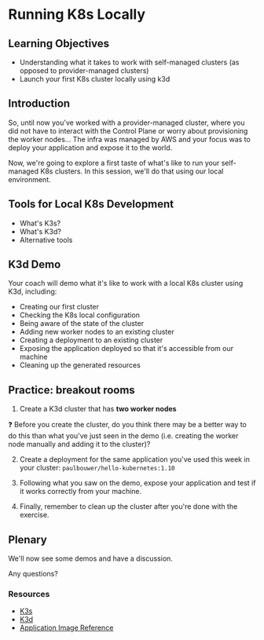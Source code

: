 # Running K8s Locally

## Learning Objectives
- Understanding what it takes to work with self-managed clusters (as opposed to provider-managed clusters)
- Launch your first K8s cluster locally using k3d

## Introduction
So, until now you've worked with a provider-managed cluster, where you did not have to interact with the Control Plane or worry about provisioning the worker nodes... The infra was managed by AWS and your focus was to deploy your application and expose it to the world.

Now, we're going to explore a first taste of what's like to run your self-managed K8s clusters. In this session, we'll do that using our local environment.

## Tools for Local K8s Development
- What's K3s?
- What's K3d?
- Alternative tools

## K3d Demo
Your coach will demo what it's like to work with a local K8s cluster using K3d, including:
- Creating our first cluster
- Checking the K8s local configuration
- Being aware of the state of the cluster
- Adding new worker nodes to an existing cluster
- Creating a deployment to an existing cluster
- Exposing the application deployed so that it's accessible from our machine
- Cleaning up the generated resources

## Practice: breakout rooms

1. Create a K3d cluster that has **two worker nodes**

:question: Before you create the cluster, do you think there may be a better way to do this than what you've just seen in the demo (i.e. creating the worker node manually and adding it to the cluster)?

2. Create a deployment for the same application you've used this week in your cluster: `paulbouwer/hello-kubernetes:1.10`

3. Following what you saw on the demo, expose your application and test if it works correctly from your machine.

4. Finally, remember to clean up the cluster after you're done with the exercise.

## Plenary
We'll now see some demos and have a discussion.

Any questions?

### Resources
- [K3s](https://k3s.io/)
- [K3d](https://k3d.io/)
- [Application Image Reference](https://hub.docker.com/r/paulbouwer/hello-kubernetes/)
